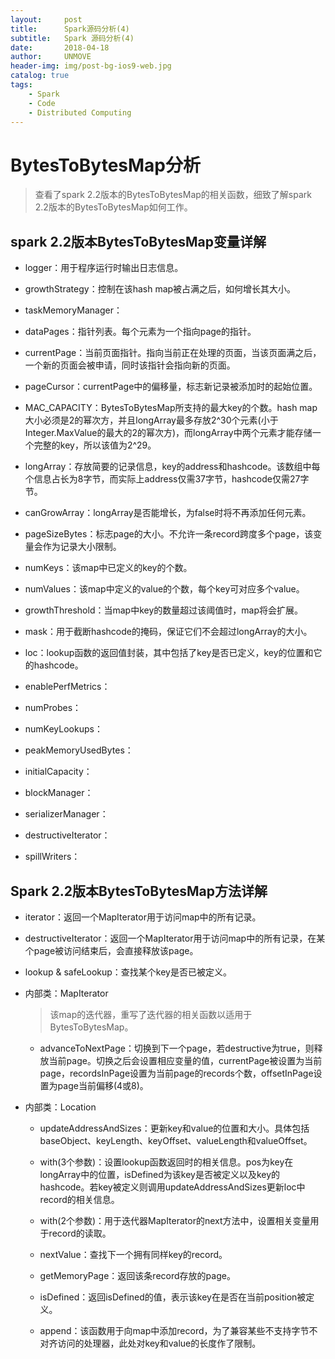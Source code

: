 ```yaml
---
layout:     post
title:      Spark源码分析(4)
subtitle:   Spark 源码分析(4)
date:       2018-04-18
author:     UNMOVE
header-img: img/post-bg-ios9-web.jpg
catalog: true
tags:
    - Spark
    - Code
    - Distributed Computing
---
```


# BytesToBytesMap分析

>查看了spark 2.2版本的BytesToBytesMap的相关函数，细致了解spark 2.2版本的BytesToBytesMap如何工作。

## spark 2.2版本BytesToBytesMap变量详解

  - logger：用于程序运行时输出日志信息。

  - growthStrategy：控制在该hash map被占满之后，如何增长其大小。

  - taskMemoryManager：

  - dataPages：指针列表。每个元素为一个指向page的指针。

  - currentPage：当前页面指针。指向当前正在处理的页面，当该页面满之后，一个新的页面会被申请，同时该指针会指向新的页面。

  - pageCursor：currentPage中的偏移量，标志新记录被添加时的起始位置。

  - MAC_CAPACITY：BytesToBytesMap所支持的最大key的个数。hash map大小必须是2的幂次方，并且longArray最多存放2^30个元素(小于Integer.MaxValue的最大的2的幂次方)，而longArray中两个元素才能存储一个完整的key，所以该值为2^29。

  - longArray：存放简要的记录信息，key的address和hashcode。该数组中每个信息占长为8字节，而实际上address仅需37字节，hashcode仅需27字节。

  - canGrowArray：longArray是否能增长，为false时将不再添加任何元素。

  - pageSizeBytes：标志page的大小。不允许一条record跨度多个page，该变量会作为记录大小限制。

  - numKeys：该map中已定义的key的个数。

  - numValues：该map中定义的value的个数，每个key可对应多个value。

  - growthThreshold：当map中key的数量超过该阈值时，map将会扩展。

  - mask：用于截断hashcode的掩码，保证它们不会超过longArray的大小。

  - loc：lookup函数的返回值封装，其中包括了key是否已定义，key的位置和它的hashcode。

  - enablePerfMetrics：

  - numProbes：

  - numKeyLookups：

  - peakMemoryUsedBytes：

  - initialCapacity：

  - blockManager：

  - serializerManager：

  - destructiveIterator：

  - spillWriters：

## Spark 2.2版本BytesToBytesMap方法详解

  - iterator：返回一个MapIterator用于访问map中的所有记录。

  - destructiveIterator：返回一个MapIterator用于访问map中的所有记录，在某个page被访问结束后，会直接释放该page。

  - lookup & safeLookup：查找某个key是否已被定义。

  - 内部类：MapIterator

    >该map的迭代器，重写了迭代器的相关函数以适用于BytesToBytesMap。

    - advanceToNextPage：切换到下一个page，若destructive为true，则释放当前page。切换之后会设置相应变量的值，currentPage被设置为当前page，recordsInPage设置为当前page的records个数，offsetInPage设置为page当前偏移(4或8)。

  - 内部类：Location

    - updateAddressAndSizes：更新key和value的位置和大小。具体包括baseObject、keyLength、keyOffset、valueLength和valueOffset。

    - with(3个参数)：设置lookup函数返回时的相关信息。pos为key在longArray中的位置，isDefined为该key是否被定义以及key的hashcode。若key被定义则调用updateAddressAndSizes更新loc中record的相关信息。

    - with(2个参数)：用于迭代器MapIterator的next方法中，设置相关变量用于record的读取。

    - nextValue：查找下一个拥有同样key的record。
    - getMemoryPage：返回该条record存放的page。
    - isDefined：返回isDefined的值，表示该key在是否在当前position被定义。
    - append：该函数用于向map中添加record，为了兼容某些不支持字节不对齐访问的处理器，此处对key和value的长度作了限制。